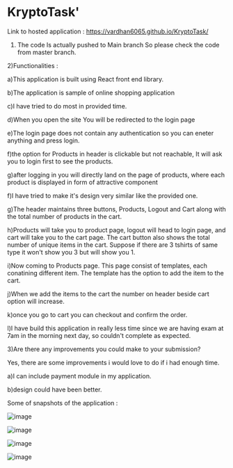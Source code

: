 # KryptoTask'
Link to hosted application : https://vardhan6065.github.io/KryptoTask/


1) The code Is actually pushed to Main branch So please check the code from master branch.

2)Functionalities :
  
  a)This application is built using React front end library.
  
  b)The application is sample of online shopping application
  
  c)I have tried to do most in provided time.
  
  d)When you open the site You will be redirected to the login page
  
  e)The login page does not contain any authentication so you can eneter anything and press login.
  
  f)the option for Products in header is clickable but not reachable, It will ask you to login first to see the products.
  
  g)after logging in you will directly land on the page of products, where each product is displayed in form of attractive component
  
  f)I have tried to make it's design very similar like the provided one. 
  
  g)The header maintains three buttons, Products, Logout and Cart along with the total number of products in the cart.
  
  h)Products will take you to product page, logout will head to login page, and cart will take you to the cart page. The cart button also shows the total number of           unique items in the cart. Suppose if there are 3 tshirts of same type it won't show you 3 but will show you 1.
  
  i)Now coming to Products page. This page consist of templates, each conatining different item. The template has the option to add the item to the cart.
  
  j)When we add the items to the cart the number on header beside cart option will increase.
  
  k)once you go to cart you can checkout and confirm the order.
  
  l)I have build this application in really less time since we are having exam at 7am in the morning next day, so couldn't complete as expected.
 
3)Are there any improvements you could make to your submission?

Yes, there are some improvements i would love to do if i had enough time.

a)I can include payment module in my application.

b)design could have been better.


Some of snapshots of the application : 

![image](https://user-images.githubusercontent.com/66294871/181879695-628ef498-aa10-4842-bca4-03f01c498078.png)

![image](https://user-images.githubusercontent.com/66294871/181879729-1160aa40-fe6c-44eb-8103-bfa6f6a2c390.png)

![image](https://user-images.githubusercontent.com/66294871/181879750-6404a1ef-5d4b-4db8-87ab-2e173394356f.png)

![image](https://user-images.githubusercontent.com/66294871/181879757-e5c9391e-42ec-45f6-88a7-450a25182847.png)



